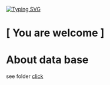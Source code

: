[![Typing SVG](https://readme-typing-svg.herokuapp.com?color=%2336BCF7&lines==^-^=)](https://git.io/typing-svg)

[ You are welcome ]
===



About data base
===
see folder [click](Database)

